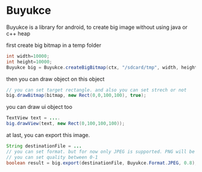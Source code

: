 # Buyukce
Buyukce is a library for android, to create big image without using java or c++ heap


first create big bitmap in a temp folder

```java
int width=10000;
int height=10000;
Buyukce big = Buyukce.createBigBitmap(ctx, "/sdcard/tmp", width, height);
```

then you can draw object on this object

```java
// you can set target rectangle. and also you can set strech or not
big.drawBitmap(bitmap, new Rect(0,0,100,100), true);
```

you can draw ui object too

```java
TextView text = ....
big.drawView(text, new Rect(0,100,100,100));
```

at last, you can export this image.

```java
String destinationFile = ...
// you can set format. but for now only JPEG is supported. PNG will be supported too
// you can set quality between 0-1
boolean result = big.export(destinationFile, Buyukce.Format.JPEG, 0.8);
```

